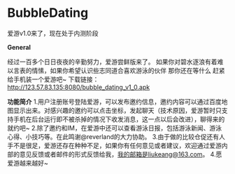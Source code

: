 # BubbleDating

爱游v1.0来了，现在处于内测阶段


<strong>General</strong>


经过一百多个日日夜夜的辛勤努力，爱游尝鲜版来了。
如果你对碧水逐浪有着难以言表的情愫，如果你希望认识些志同道合喜欢游泳的伙伴
那你还在等什么
赶紧给手机装一个爱游吧~
下载链接：
http://123.57.83.135:8080/bubble_dating_v1_0.apk



<strong>功能简介</strong>
1.用户注册账号登陆爱游，可以发布邀约信息，邀约内容可以通过百度地图显示出来。对感兴趣的邀约可以点击坐标，发起聊天（技术原因，爱游暂时只支持手机在后台运行即不被杀掉的情况下收发消息，这一点以后会改进），聊得来的就约吧~
2.除了邀约和IM，在爱游中还可以查看游泳日报，包括游泳新闻、游泳心得、小技巧等。在此鸣谢@reverland的大力协助。
3.由于做的比较仓促还有人手不是很足，爱游还存在种种不足，如果你有任何意见或者建议，欢迎通过爱游内部的意见反馈或者邮件的形式反馈给我，我的邮箱是liukeang@163.com。
4.愿爱游越来越好~




